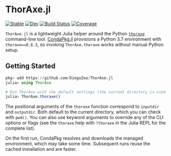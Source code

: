 # ThorAxe.jl

[![Stable](https://img.shields.io/badge/docs-stable-blue.svg)](https://DiegoZea.github.io/ThorAxe.jl/stable/)
[![Dev](https://img.shields.io/badge/docs-dev-blue.svg)](https://DiegoZea.github.io/ThorAxe.jl/dev/)
[![Build Status](https://github.com/DiegoZea/ThorAxe.jl/actions/workflows/CI.yml/badge.svg?branch=main)](https://github.com/DiegoZea/ThorAxe.jl/actions/workflows/CI.yml?query=branch%3Amain)
[![Coverage](https://codecov.io/gh/DiegoZea/ThorAxe.jl/branch/main/graph/badge.svg)](https://codecov.io/gh/DiegoZea/ThorAxe.jl)

`ThorAxe.jl` is a lightweight Julia helper around the Python
[`thoraxe`](https://pypi.org/project/thoraxe/) command-line tool.
[CondaPkg.jl](https://github.com/JuliaPy/CondaPkg.jl) provisions a Python 3.7
environment with `thoraxe==0.8.3`, so invoking `ThorAxe.thoraxe` works without manual Python setup.

## Getting Started

```julia
pkg> add https://github.com/DiegoZea/ThorAxe.jl
julia> using ThorAxe

# Run ThorAxe with the default settings (the current directory is used for both input and output)
julia> ThorAxe.thoraxe()
```

The positional arguments of the `thoraxe` function correspond to `inputdir` and `outputdir`. 
Both default to the current directory, which you can check with `pwd()`. You can also use 
keyword arguments to override any of the CLI options or flags (see the `thoraxe` help 
with `?thoraxe` in the Julia REPL for the complete list).

On the first run, CondaPkg resolves and downloads the managed environment, which may take 
some time. Subsequent runs reuse the cached installation and are faster.

